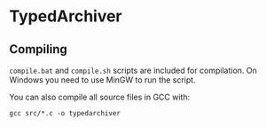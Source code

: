 # TypedArchiver

## Compiling
`compile.bat` and `compile.sh` scripts are included for compilation.
On Windows you need to use MinGW to run the script.

You can also compile all source files in GCC with:

`gcc src/*.c -o typedarchiver`
